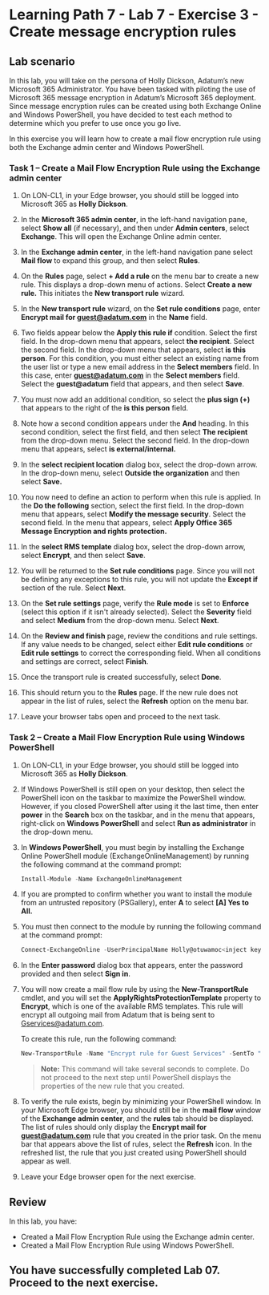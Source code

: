 # Learning Path 7 - Lab 7 - Exercise 3 - Create message encryption rules

## Lab scenario

In this lab, you will take on the persona of Holly Dickson, Adatum’s new Microsoft 365 Administrator. You have been tasked with piloting the use of Microsoft 365 message encryption in Adatum’s Microsoft 365 deployment. Since message encryption rules can be created using both Exchange Online and Windows PowerShell, you have decided to test each method to determine which you prefer to use once you go live.

In this exercise you will learn how to create a mail flow encryption rule using both the Exchange admin center and Windows PowerShell.

### Task 1 – Create a Mail Flow Encryption Rule using the Exchange admin center 

1. On LON-CL1, in your Edge browser, you should still be logged into Microsoft 365 as **Holly Dickson**. 

2. In the **Microsoft 365 admin center**, in the left-hand navigation pane, select **Show all** (if necessary), and then under **Admin centers**, select **Exchange**. This will open the Exchange Online admin center.

3. In the **Exchange admin center**, in the left-hand navigation pane select **Mail flow** to expand this group, and then select **Rules**.

4. On the **Rules** page, select **+ Add a rule** on the menu bar to create a new rule. This displays a drop-down menu of actions. Select **Create a new rule.** This initiates the **New transport rule** wizard.

5. In the **New transport rule** wizard, on the **Set rule conditions** page, enter **Encrypt mail for guest@adatum.com** in the **Name** field.

6. Two fields appear below the **Apply this rule if** condition. Select the first field. In the drop-down menu that appears, select **the recipient**. Select the second field. In the drop-down menu that appears, select **is this person**. For this condition, you must either select an existing name from the user list or type a new email address in the **Select members** field. In this case, enter **guest@adatum.com** in the **Select members** field. Select the **guest@adatum** field that appears, and then select **Save**.

7. You must now add an additional condition, so select the **plus sign (+)** that appears to the right of the **is this person** field.

8. Note how a second condition appears under the **And** heading. In this second condition, select the first field, and then select **The recipient** from the drop-down menu. Select the second field. In the drop-down menu that appears, select **is external/internal.**

9. In the **select recipient location** dialog box, select the drop-down arrow. In the drop-down menu, select **Outside the organization** and then select **Save.** 

10. You now need to define an action to perform when this rule is applied. In the **Do the following** section, select the first field. In the drop-down menu that appears, select **Modify the message security**. Select the second field. In the menu that appears, select **Apply Office 365 Message Encryption and rights protection.**

11. In the **select RMS template** dialog box, select the drop-down arrow, select **Encrypt**, and then select **Save**.

12. You will be returned to the **Set rule conditions** page. Since you will not be defining any exceptions to this rule, you will not update the **Except if** section of the rule. Select **Next**.

13. On the **Set rule settings** page, verify the **Rule mode** is set to **Enforce** (select this option if it isn't already selected). Select the **Severity** field and select **Medium** from the drop-down menu. Select **Next**.

14. On the **Review and finish** page, review the conditions and rule settings. If any value needs to be changed, select either **Edit rule conditions** or **Edit rule settings** to correct the corresponding field. When all conditions and settings are correct, select **Finish**.

15. Once the transport rule is created successfully, select **Done**.

16. This should return you to the **Rules** page. If the new rule does not appear in the list of rules, select the **Refresh** option on the menu bar. 

17. Leave your browser tabs open and proceed to the next task. 
 

### Task 2 – Create a Mail Flow Encryption Rule using Windows PowerShell

1. On LON-CL1, in your Edge browser, you should still be logged into Microsoft 365 as **Holly Dickson**. 

2. If Windows PowerShell is still open on your desktop, then select the PowerShell icon on the taskbar to maximize the PowerShell window. However, if you closed PowerShell after using it the last time, then enter **power** in the **Search** box on the taskbar, and in the menu that appears, right-click on **Windows PowerShell** and select **Run as administrator** in the drop-down menu. 

3. In **Windows PowerShell**, you must begin by installing the Exchange Online PowerShell module (ExchangeOnlineManagement) by running the following command at the command prompt:

	```powershell
	Install-Module -Name ExchangeOnlineManagement
	``` 
	
4. If you are prompted to confirm whether you want to install the module from an untrusted repository (PSGallery), enter **A** to select **[A] Yes to All.** 

5. You must then connect to the module by running the following command at the command prompt:

	```powershell
	Connect-ExchangeOnline -UserPrincipalName Holly@otuwamoc<inject key="DeploymentID" enableCopy="false"/>.onmicrosoft.com
	```
	
6. In the **Enter password** dialog box that appears, enter the password provided and then select **Sign in**.

7. You will now create a mail flow rule by using the **New-TransportRule** cmdlet, and you will set the **ApplyRightsProtectionTemplate** property to **Encrypt**, which is one of the available RMS templates. This rule will encrypt all outgoing mail from Adatum that is being sent to Gservices@adatum.com.  

	To create this rule, run the following command:

	```powershell
	New-TransportRule -Name "Encrypt rule for Guest Services" -SentTo "Gservices@adatum.com" -SentToScope "NotinOrganization" -ApplyRightsProtectionTemplate Encrypt
	``` 
	
	>**Note:** This command will take several seconds to complete. Do not proceed to the next step until PowerShell displays the properties of the new rule that you created.

8. To verify the rule exists, begin by minimizing your PowerShell window. In your Microsoft Edge browser, you should still be in the **mail flow** window of the **Exchange admin center**, and the **rules** tab should be displayed. The list of rules should only display the **Encrypt mail for guest@adatum.com** rule that you created in the prior task. On the menu bar that appears above the list of rules, select the **Refresh** icon. In the refreshed list, the rule that you just created using PowerShell should appear as well.
	
9. Leave your Edge browser open for the next exercise.

## Review

In this lab, you have:

- Created a Mail Flow Encryption Rule using the Exchange admin center.
- Created a Mail Flow Encryption Rule using Windows PowerShell.


## You have successfully completed Lab 07. Proceed to the next exercise.
